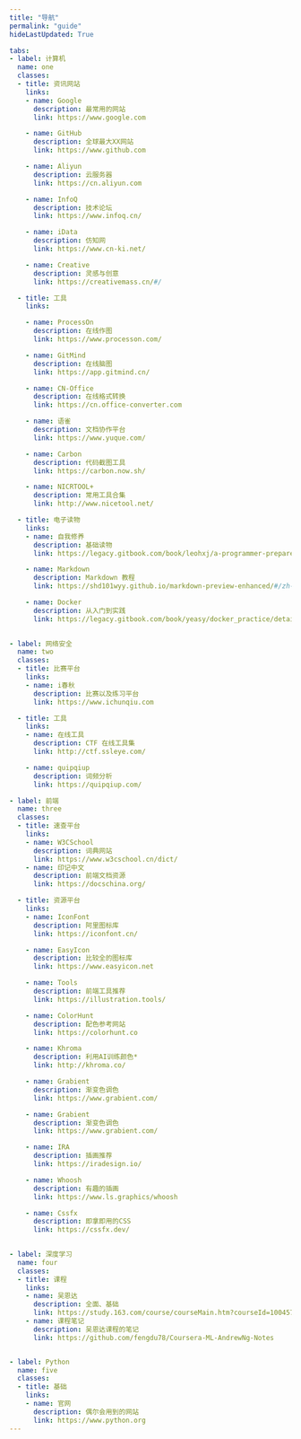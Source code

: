 ```yaml
---
title: "导航"
permalink: "guide"
hideLastUpdated: True

tabs: 
- label: 计算机
  name: one
  classes:
  - title: 资讯网站
    links:
    - name: Google
      description: 最常用的网站
      link: https://www.google.com

    - name: GitHub
      description: 全球最大XX网站
      link: https://www.github.com

    - name: Aliyun
      description: 云服务器
      link: https://cn.aliyun.com

    - name: InfoQ
      description: 技术论坛
      link: https://www.infoq.cn/

    - name: iData
      description: 仿知网
      link: https://www.cn-ki.net/

    - name: Creative
      description: 灵感与创意
      link: https://creativemass.cn/#/

  - title: 工具
    links: 

    - name: ProcessOn
      description: 在线作图
      link: https://www.processon.com/

    - name: GitMind
      description: 在线脑图
      link: https://app.gitmind.cn/

    - name: CN-Office
      description: 在线格式转换
      link: https://cn.office-converter.com

    - name: 语雀
      description: 文档协作平台
      link: https://www.yuque.com/

    - name: Carbon
      description: 代码截图工具
      link: https://carbon.now.sh/

    - name: NICRTOOL+
      description: 常用工具合集
      link: http://www.nicetool.net/

  - title: 电子读物
    links:
    - name: 自我修养
      description: 基础读物
      link: https://legacy.gitbook.com/book/leohxj/a-programmer-prepares/details

    - name: Markdown
      description: Markdown 教程
      link: https://shd101wyy.github.io/markdown-preview-enhanced/#/zh-cn/

    - name: Docker
      description: 从入门到实践
      link: https://legacy.gitbook.com/book/yeasy/docker_practice/details
      

- label: 网络安全
  name: two
  classes:
  - title: 比赛平台
    links:
    - name: i春秋
      description: 比赛以及练习平台
      link: https://www.ichunqiu.com

  - title: 工具
    links: 
    - name: 在线工具
      description: CTF 在线工具集
      link: http://ctf.ssleye.com/

    - name: quipqiup
      description: 词频分析
      link: https://quipqiup.com/

- label: 前端
  name: three
  classes:
  - title: 速查平台
    links: 
    - name: W3CSchool
      description: 词典网站
      link: https://www.w3cschool.cn/dict/
    - name: 印记中文
      description: 前端文档资源
      link: https://docschina.org/

  - title: 资源平台
    links:
    - name: IconFont
      description: 阿里图标库
      link: https://iconfont.cn/

    - name: EasyIcon
      description: 比较全的图标库
      link: https://www.easyicon.net

    - name: Tools
      description: 前端工具推荐
      link: https://illustration.tools/

    - name: ColorHunt
      description: 配色参考网站
      link: https://colorhunt.co

    - name: Khroma
      description: 利用AI训练颜色*
      link: http://khroma.co/

    - name: Grabient
      description: 渐变色调色
      link: https://www.grabient.com/

    - name: Grabient
      description: 渐变色调色
      link: https://www.grabient.com/

    - name: IRA
      description: 插画推荐
      link: https://iradesign.io/

    - name: Whoosh
      description: 有趣的插画
      link: https://www.ls.graphics/whoosh

    - name: Cssfx
      description: 即拿即用的CSS
      link: https://cssfx.dev/
      

- label: 深度学习
  name: four
  classes:
  - title: 课程
    links: 
    - name: 吴恩达
      description: 全面、基础
      link: https://study.163.com/course/courseMain.htm?courseId=1004570029
    - name: 课程笔记
      description: 吴恩达课程的笔记 
      link: https://github.com/fengdu78/Coursera-ML-AndrewNg-Notes


- label: Python
  name: five
  classes:
  - title: 基础
    links:
    - name: 官网
      description: 偶尔会用到的网站
      link: https://www.python.org
---
```


<template>
  <div class="my-guide-container">
    <el-tabs v-model="activeName" type="card">
      <el-tab-pane v-for="tab in tabs" :label="tab.label" :name="tab.name">
        <div v-for="myClass in tab.classes">
          <div class="my-class-title"><strong>{{ myClass.title }}</strong></div>
          <div class="my-classes-box">
            <a :href="link.link" v-for="link in myClass.links" target="_blank">
              <el-card class="my-link-box">
                <div style="margin-bottom: 5px;">{{ link.name }}</div>
                <div style="font-size: smaller; color: #8f8f8f; text-overflow: ellipsis;">{{ link.description }}</div>
              </el-card>
            </a>
          </div>
        </div>
      </el-tab-pane>
    </el-tabs>
  </div>
</template>

<script>
export default {
  data() {
    return {
      activeName: 'one',
      tabs: []
    };
  },

  mounted() {
    // this.getTabs();
    this.tabs = this.$page.frontmatter.tabs;
    console.log(this.$page);
  }
};
</script>

<style scoped>
.my-classes-box {
  padding: 1rem;
  display: flex;
  flex-wrap: wrap;
  a {
    text-decoration: none;
    display: block;
  };
}

.my-classes-box a:hover {
  text-decoration: none;
}

.my-class-title {
  width: 5rem;
  padding: 0.5rem;
  margin: 1rem 0;
  color: white;
  background-color: #0093E9;
  background-image: linear-gradient(160deg, #0093E9 0%, #80D0C7 100%);
  border-radius: 4px;
  text-align: center;
  box-shadow: 0 2px 12px 0 rgba(0,0,0,.1);
  user-select: none;
}

.my-link-box {
  width: 8.3rem;
  height: 4rem;
  margin: 0.4rem;
  /* border: 1px solid #f1f1f1; */
  /* border-radius: 3px; */
  text-align: center;
  white-space: nowrap;
  text-overflow: ellipsis;
  display: flex;
  justify-content: center;
  flex-direction: column;
  transition:all 0.3s;
}

.my-link-box:hover {
  transform: scale(1.05);
}
</style>